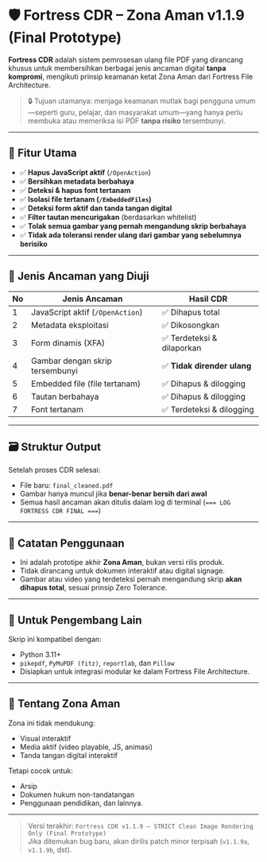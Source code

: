 # 🛡️ Fortress CDR – Zona Aman v1.1.9 (Final Prototype)

**Fortress CDR** adalah sistem pemrosesan ulang file PDF yang dirancang khusus untuk membersihkan berbagai jenis ancaman digital **tanpa kompromi**, mengikuti prinsip keamanan ketat Zona Aman dari Fortress File Architecture.

> 🔒 Tujuan utamanya: menjaga keamanan mutlak bagi pengguna umum—seperti guru, pelajar, dan masyarakat umum—yang hanya perlu membuka atau memeriksa isi PDF **tanpa risiko** tersembunyi.

---

## 🧩 Fitur Utama

- ✅ **Hapus JavaScript aktif** (`/OpenAction`)
- ✅ **Bersihkan metadata berbahaya**
- ✅ **Deteksi & hapus font tertanam**
- ✅ **Isolasi file tertanam (`/EmbeddedFiles`)**
- ✅ **Deteksi form aktif dan tanda tangan digital**
- ✅ **Filter tautan mencurigakan** (berdasarkan whitelist)
- ✅ **Tolak semua gambar yang pernah mengandung skrip berbahaya**
- ✅ **Tidak ada toleransi render ulang dari gambar yang sebelumnya berisiko**

---

## 🧪 Jenis Ancaman yang Diuji

| No | Jenis Ancaman                   | Hasil CDR                   |
|----|----------------------------------|------------------------------|
| 1  | JavaScript aktif (`/OpenAction`) | ✅ Dihapus total             |
| 2  | Metadata eksploitasi             | ✅ Dikosongkan               |
| 3  | Form dinamis (XFA)               | ✅ Terdeteksi & dilaporkan   |
| 4  | Gambar dengan skrip tersembunyi  | ✅ **Tidak dirender ulang**  |
| 5  | Embedded file (file tertanam)    | ✅ Dihapus & dilogging       |
| 6  | Tautan berbahaya                 | ✅ Dihapus & dilogging       |
| 7  | Font tertanam                    | ✅ Terdeteksi & dilogging    |

---

## 🗃️ Struktur Output

Setelah proses CDR selesai:
- File baru: `final_cleaned.pdf`
- Gambar hanya muncul jika **benar-benar bersih dari awal**
- Semua hasil ancaman akan ditulis dalam log di terminal (`=== LOG FORTRESS CDR FINAL ===`)

---

## 🚧 Catatan Penggunaan

- Ini adalah prototipe akhir **Zona Aman**, bukan versi rilis produk.
- Tidak dirancang untuk dokumen interaktif atau digital signage.
- Gambar atau video yang terdeteksi pernah mengandung skrip **akan dihapus total**, sesuai prinsip Zero Tolerance.

---

## 📎 Untuk Pengembang Lain

Skrip ini kompatibel dengan:
- Python 3.11+
- `pikepdf`, `PyMuPDF (fitz)`, `reportlab`, dan `Pillow`
- Disiapkan untuk integrasi modular ke dalam Fortress File Architecture.

---

## 🧠 Tentang Zona Aman

Zona ini tidak mendukung:
- Visual interaktif
- Media aktif (video playable, JS, animasi)
- Tanda tangan digital interaktif

Tetapi cocok untuk:
- Arsip
- Dokumen hukum non-tandatangan
- Penggunaan pendidikan, dan lainnya.

---

> Versi terakhir: `Fortress CDR v1.1.9 – STRICT Clean Image Rendering Only (Final Prototype)`  
> Jika ditemukan bug baru, akan dirilis patch minor terpisah (`v1.1.9a`, `v1.1.9b`, dst).

